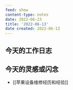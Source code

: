 ```yaml
---
feed: show
content-type: notes
date: 2022-06-23
title: '2022-06-13'
date created: 2022-06-13
---
```


## 今天的工作日志

## 今天的灵感或闪念

- [[苹果设备维修经历和经验]]
